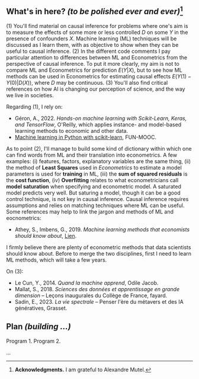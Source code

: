 ## What's in here? _(to be polished ever and ever)_[^1]

(1) You'll find material on causal inference for problems where one's aim is to measure the effects of some more or less controlled $D$ on some $Y$ in the presence of confounders $X$. Machine learning (ML) techniques will be discussed as I learn them, with as objective to show when they can be useful to causal inference. (2) In the different code comments I pay particular attention to differences between ML and Econometrics from the perspective of causal inference. To put it more clearly, my aim is not to compare ML and Econometrics for prediction $E(Y|X)$, but to see how ML methods can be used in Econometrics for estimating causal effects $E(Y(1)-Y(0)|D(X))$, where $D$ may be continuous. (3) You'll also find critical references on how AI is changing our perception of science, and the way we live in societies.

Regarding (1), I rely on:

- Géron, A., 2022. _Hands-on machine learning with Scikit-Learn, Keras, and TensorFlow_, O'Reilly, which applies instance- and model-based learning methods to economic and other data.
- [Machine learning in Python with scikit-learn](https://www.fun-mooc.fr/fr/cours/machine-learning-python-scikit-learn/), FUN-MOOC.

As to point (2), I'll manage to build some kind of dictionary within which one can find words from ML and their translation into econometrics. A few examples: (i) features, factors, explanatory variables are the same thing, (ii) the method of __Least Squares__ used in _Econometrics_ to estimate a model parameters is used for __training__ in ML, (iii) the __sum of squared residuals__ is the __cost function__, (iv) __Overfitting__ relates to what econometricians call __model saturation__ when specifying and econometric model. A saturated model predicts very well. But saturing a model, though it can be a good control technique, is not key in causal inference. Causal inference requires assumptions and relies on matching techniques where ML can be useful. Some references may help to link the jargon and methods of ML and eocnometrics:

- Athey, S., Imbens, G., 2019. _Machine learning methods that economists should know about_,  [Lien](https://www.annualreviews.org/doi/10.1146/annurev-economics-080217-053433 "Athey, S., Imbens, G. (2019)").

I firmly believe there are plenty of econometric methods that data scientists should know about. Before to merge the two disciplines, first I need to learn ML methods, which will take a few years.

On (3):

- Le Cun, Y., 2014. _Quand la machine apprend_, Odile Jacob.
- Mallat, S., 2018. _Sciences des données et apprentissage en grande dimension_ &ndash; Leçons inaugurales du Collège de France, fayard.
- Sadin, E., 2023. _La vie spectrale_ &ndash; Penser l'ère du métavers et des IA génératives, Grasset.

## Plan _(building ...)_

Program 1.
Program 2.

...

[^1]: __Acknowledgments.__ I am grateful to Alexandre Mutel.
